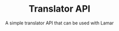 <h1 align="center">Translator API</h1>

<p align="center">A simple translator API that can be used with Lamar</p>